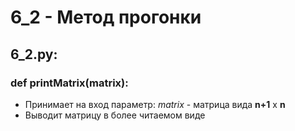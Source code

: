 # 6_2 - Метод прогонки
## 6_2.py:
### def printMatrix(matrix):
  - Принимает на вход параметр: *matrix* - матрица вида **n+1** x **n** 
  - Выводит матрицу в более читаемом виде
